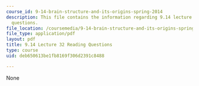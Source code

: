 ```yaml
---
course_id: 9-14-brain-structure-and-its-origins-spring-2014
description: This file contains the information regarding 9.14 lecture 32 reading
  questions.
file_location: /coursemedia/9-14-brain-structure-and-its-origins-spring-2014/deb650613be1fb8169f306d2391c8488_MIT9_14S14_Lec32ReadQue.pdf
file_type: application/pdf
layout: pdf
title: 9.14 Lecture 32 Reading Questions
type: course
uid: deb650613be1fb8169f306d2391c8488

---
```

None